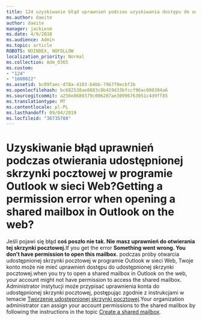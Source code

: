 ```yaml
---
title: 124 uzyskiwanie błąd uprawnień podczas uzyskiwania dostępu do udostępnionej skrzynki pocztowej w programie OWA?
ms.author: daeite
author: daeite
manager: jackiesm
ms.date: 4/9/2018
ms.audience: Admin
ms.topic: article
ROBOTS: NOINDEX, NOFOLLOW
localization_priority: Normal
ms.collection: Adm_O365
ms.custom:
- "124"
- "1600022"
ms.assetid: bc09faec-d78a-4103-b4bb-7967f0ecbf3b
ms.openlocfilehash: bc682538ae8683c8b419d33bfccf96ac080304a6
ms.sourcegitcommit: a256e8680379c006287ae30996763051c4d9ff85
ms.translationtype: MT
ms.contentlocale: pl-PL
ms.lasthandoff: 09/04/2019
ms.locfileid: "36735788"
---
```

# <a name="getting-a-permission-error-when-opening-a-shared-mailbox-in-outlook-on-the-web"></a><span data-ttu-id="0428d-102">Uzyskiwanie błąd uprawnień podczas otwierania udostępnionej skrzynki pocztowej w programie Outlook w sieci Web?</span><span class="sxs-lookup"><span data-stu-id="0428d-102">Getting a permission error when opening a shared mailbox in Outlook on the web?</span></span>

<span data-ttu-id="0428d-103">Jeśli pojawi się błąd **coś poszło nie tak. Nie masz uprawnień do otwierania tej skrzynki pocztowej.**</span><span class="sxs-lookup"><span data-stu-id="0428d-103">If you get the error **Something went wrong. You don't have permission to open this mailbox.**</span></span> <span data-ttu-id="0428d-104">podczas próby otwarcia udostępnionej skrzynki pocztowej w programie Outlook w sieci Web, Twoje konto może nie mieć uprawnień dostępu do udostępnionej skrzynki pocztowej.</span><span class="sxs-lookup"><span data-stu-id="0428d-104">when you try to open a shared mailbox in Outlook on the web, your account might not have permission to access the shared mailbox.</span></span> <span data-ttu-id="0428d-105">Administrator instytucji może przypisać uprawnienia konta do udostępnionej skrzynki pocztowej, postępując zgodnie z instrukcjami w temacie [Tworzenie udostępnionej skrzynki pocztowej](https://docs.microsoft.com/office365/admin/email/create-a-shared-mailbox).</span><span class="sxs-lookup"><span data-stu-id="0428d-105">Your organization administrator can assign your account permissions to the shared mailbox by following the instructions in the topic [Create a shared mailbox](https://docs.microsoft.com/office365/admin/email/create-a-shared-mailbox).</span></span>
  